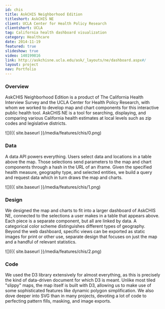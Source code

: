 ```yaml
---
id: chis
title: AskCHIS Neighborhood Edition
titleshort: AskCHIS NE
client: UCLA Center for Health Policy Research
clientshort: UCLA
tag: California health dashboard visualization
category: Healthcare
date: 2014-11-19
featured: true
slideshow: true
video: 140199816
link: http://askchisne.ucla.edu/ask/_layouts/ne/dashboard.aspx#/
layout: project
nav: Portfolio
---
```


### Overview
AskCHIS Neighborhood Edition is a product of The California Health Interview Survey and the UCLA Center for Health Policy Research, with whom we worked to develop map and chart components for this interactive public health tool. AskCHIS NE is a tool for searching, displaying, and comparing various California health estimates at local levels such as zip codes and legislative districts.

![]({{ site.baseurl }}/media/features/chis/0.png)

### Data

A data API powers everything. Users select data and locations in a table above the map. Those selections send parameters to the map and chart components through a hash in the URL of an iframe. Given the specified health measure, geography type, and selected entities, we build a query and request data which in turn draws the map and charts.

![]({{ site.baseurl }}/media/features/chis/1.png)

### Design

We designed the map and charts to fit into a larger dashboard of AskCHIS NE, connected to the selections a user makes in a table that appears above. Each piece is a separate component, but all are linked by data. A categorical color scheme distinguishes different types of geography. Beyond the web dashboard, specific views can be exported as static images for print or other use, separate design that focuses on just the map and a handful of relevant statistics.

![]({{ site.baseurl }}/media/features/chis/2.png)

### Code

We used the D3 library extensively for almost everything, as this is precisely the kind of data-driven document for which D3 is meant. Unlike most tiled "slippy" maps, the map itself is built with D3, allowing us to make use of some sophisticated features like dynamic polygon simplification. We also dove deeper into SVG than in many projects, devoting a lot of code to perfecting pattern fills, masking, and image exports.
